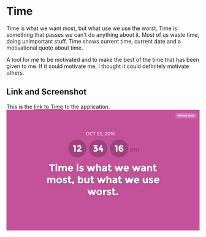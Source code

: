 # Time
Time is what we want most, but what use we use the worst. Time is something that passes we can't do anything about it. Most of us waste time, doing unimportant stuff. Time shows current time, current date and a motivational quote about time.

A tool for me to be motivated and to make the best of the time that has been given to me. If it could motivate me, I thought it could definitely motivate others.

## Link and Screenshot
This is the [link to Time](http://narulakeshav.com/time/) to the application.
<br>
![Screenshot](./images/screenshot.png)
